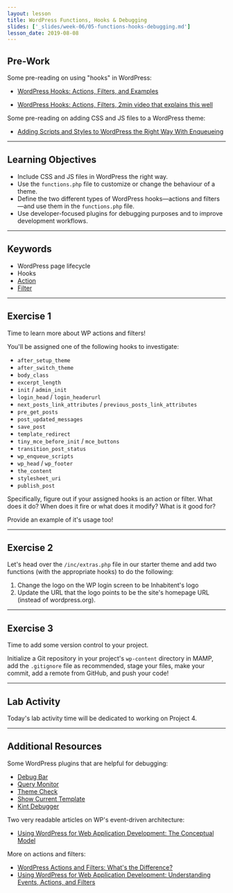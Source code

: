 ```yaml
---
layout: lesson
title: WordPress Functions, Hooks & Debugging
slides: ['_slides/week-06/05-functions-hooks-debugging.md']
lesson_date: 2019-08-08
---
```


## Pre-Work

Some pre-reading on using "hooks" in WordPress:

- [WordPress Hooks: Actions, Filters, and Examples](http://blog.teamtreehouse.com/hooks-wordpress-actions-filters-examples)

- [WordPress Hooks: Actions, Filters, 2min video that explains this well](https://wpshout.com/wordpress-hooks-actions-filters-work/)

Some pre-reading on adding CSS and JS files to a WordPress theme:

- [Adding Scripts and Styles to WordPress the Right Way With Enqueueing](http://premium.wpmudev.org/blog/adding-scripts-and-styles-wordpress-enqueueing/)

---

## Learning Objectives

- Include CSS and JS files in WordPress the right way.
- Use the `functions.php` file to customize or change the behaviour of a theme.
- Define the two different types of WordPress hooks&mdash;actions and filters&mdash;and use them in the `functions.php` file.
- Use developer-focused plugins for debugging purposes and to improve development workflows.

---

## Keywords

- WordPress page lifecycle
- Hooks
- [Action](http://codex.wordpress.org/Plugin_API/Action_Reference)
- [Filter](http://codex.wordpress.org/Plugin_API/Filter_Reference)

---

## Exercise 1

Time to learn more about WP actions and filters!

You'll be assigned one of the following hooks to investigate:

- `after_setup_theme`
- `after_switch_theme`
- `body_class`
- `excerpt_length`
- `init` / `admin_init`
- `login_head` / `login_headerurl`
- `next_posts_link_attributes` / `previous_posts_link_attributes`
- `pre_get_posts`
- `post_updated_messages`
- `save_post`
- `template_redirect`
- `tiny_mce_before_init` / `mce_buttons`
- `transition_post_status`
- `wp_enqueue_scripts`
- `wp_head` / `wp_footer`
- `the_content`
- `stylesheet_uri`
- `publish_post`

Specifically, figure out if your assigned hooks is an action or filter. What does it do? When does it fire or what does it modify? What is it good for?

Provide an example of it's usage too!

---

## Exercise 2

Let's head over the `/inc/extras.php` file in our starter theme and add two functions (with the appropriate hooks) to do the following:

1.  Change the logo on the WP login screen to be Inhabitent's logo
2.  Update the URL that the logo points to be the site's homepage URL (instead of wordpress.org).

---

## Exercise 3

Time to add some version control to your project.

Initialize a Git repository in your project's `wp-content` directory in MAMP, add the `.gitignore` file as recommended, stage your files, make your commit, add a remote from GitHub, and push your code!

---

## Lab Activity

Today's lab activity time will be dedicated to working on Project 4.

---

## Additional Resources

Some WordPress plugins that are helpful for debugging:

- [Debug Bar](https://wordpress.org/plugins/debug-bar/)
- [Query Monitor](https://wordpress.org/plugins/query-monitor/)
- [Theme Check](https://wordpress.org/plugins/theme-check/)
- [Show Current Template](https://wordpress.org/plugins/show-current-template/)
- [Kint Debugger](https://wordpress.org/plugins/kint-debugger/)

Two very readable articles on WP's event-driven architecture:

- [Using WordPress for Web Application Development: The Conceptual Model](https://code.tutsplus.com/articles/using-wordpress-for-web-application-development-the-conceptual-model--wp-34095)

More on actions and filters:

- [WordPress Actions and Filters: What's the Difference?](https://code.tutsplus.com/articles/wordpress-actions-and-filters-whats-the-difference--cms-25700)
- [Using WordPress for Web Application Development: Understanding Events, Actions, and Filters](https://code.tutsplus.com/tutorials/using-wordpress-for-web-application-development-understanding-events-actions-and-filters--wp-34113)
